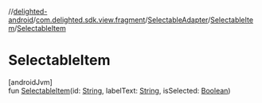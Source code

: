 //[delighted-android](../../../../index.md)/[com.delighted.sdk.view.fragment](../../index.md)/[SelectableAdapter](../index.md)/[SelectableItem](index.md)/[SelectableItem](-selectable-item.md)

# SelectableItem

[androidJvm]\
fun [SelectableItem](-selectable-item.md)(id: [String](https://kotlinlang.org/api/latest/jvm/stdlib/kotlin/-string/index.html), labelText: [String](https://kotlinlang.org/api/latest/jvm/stdlib/kotlin/-string/index.html), isSelected: [Boolean](https://kotlinlang.org/api/latest/jvm/stdlib/kotlin/-boolean/index.html))
